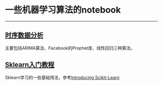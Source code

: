 # 一些机器学习算法的notebook

------


## [**时序数据分析**](https://github.com/heguangwu/ml-study/blob/master/Time%20Series%20Forecasting.ipynb)
主要包括ARIMA算法、Facebook的Prophet库、线性回归三种算法。

## [**Sklearn入门教程**](https://github.com/heguangwu/ml-study/blob/master/Sklearn%20Getting%20Started.ipynb)
Sklearn学习的一些基础用法，参考[Introducing Scikit-Learn](https://jakevdp.github.io/PythonDataScienceHandbook/05.02-introducing-scikit-learn.html)
